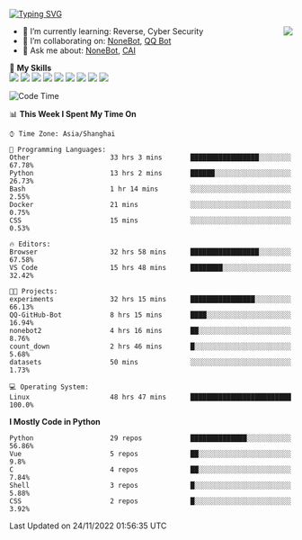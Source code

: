[![Typing SVG](https://readme-typing-svg.herokuapp.com?size=25&duration=2500&color=8C43EA&vCenter=true&width=200&height=40&lines=Hi+there+%F0%9F%91%8B%F0%9F%8F%BB;I'm+yanyongyu)](https://git.io/typing-svg)

<a href="#">
  <img align="right" src="https://github-readme-stats.vercel.app/api?username=yanyongyu&count_private=true&show_icons=true&bg_color=15,f2f7fd,E0EAFC" />
</a>

- 🌱 I’m currently learning: Reverse, Cyber Security
- 👯 I’m collaborating on: [NoneBot](https://github.com/nonebot), [QQ Bot](https://github.com/Mrs4s/go-cqhttp)
- 💬 Ask me about: [NoneBot](https://github.com/nonebot), [CAI](https://github.com/cscs181/CAI)

🌟 **My Skills**  
![](https://img.shields.io/badge/-Python-3e74a2?style=flat-square&logo=Python&logoColor=fff)
![](https://img.shields.io/badge/-Node.js-339933?style=flat-square&logo=Node.js&logoColor=fff)
![](https://img.shields.io/badge/-Vue-4fc08d?style=flat-square&logo=Vue.js&logoColor=fff)
![](https://img.shields.io/badge/-React-2d98ce?style=flat-square&logo=React&logoColor=fff)
![](https://img.shields.io/badge/-Docker-2496ED?style=flat-square&logo=Docker&logoColor=fff)
![](https://img.shields.io/badge/-Linux-000000?style=flat-square&logo=Linux&logoColor=fff)
![](https://img.shields.io/badge/-MySQL-4479A1?style=flat-square&logo=MySQL&logoColor=fff)
![](https://img.shields.io/badge/-Redis-DC382D?style=flat-square&logo=Redis&logoColor=fff)
![](https://img.shields.io/badge/-MongoDB-47A248?style=flat-square&logo=MongoDB&logoColor=fff)

<!--START_SECTION:waka-->
![Code Time](http://img.shields.io/badge/Code%20Time-3%2C246%20hrs%2044%20mins-blue)

📊 **This Week I Spent My Time On** 

```text
⌚︎ Time Zone: Asia/Shanghai

💬 Programming Languages: 
Other                    33 hrs 3 mins       █████████████████░░░░░░░░   67.78% 
Python                   13 hrs 2 mins       ██████░░░░░░░░░░░░░░░░░░░   26.73% 
Bash                     1 hr 14 mins        ░░░░░░░░░░░░░░░░░░░░░░░░░   2.55% 
Docker                   21 mins             ░░░░░░░░░░░░░░░░░░░░░░░░░   0.75% 
CSS                      15 mins             ░░░░░░░░░░░░░░░░░░░░░░░░░   0.53%

🔥 Editors: 
Browser                  32 hrs 58 mins      █████████████████░░░░░░░░   67.58% 
VS Code                  15 hrs 48 mins      ████████░░░░░░░░░░░░░░░░░   32.42%

🐱‍💻 Projects: 
experiments              32 hrs 15 mins      ████████████████░░░░░░░░░   66.13% 
QQ-GitHub-Bot            8 hrs 15 mins       ████░░░░░░░░░░░░░░░░░░░░░   16.94% 
nonebot2                 4 hrs 16 mins       ██░░░░░░░░░░░░░░░░░░░░░░░   8.76% 
count_down               2 hrs 46 mins       █░░░░░░░░░░░░░░░░░░░░░░░░   5.68% 
datasets                 50 mins             ░░░░░░░░░░░░░░░░░░░░░░░░░   1.73%

💻 Operating System: 
Linux                    48 hrs 47 mins      █████████████████████████   100.0%

```

**I Mostly Code in Python** 

```text
Python                   29 repos            ██████████████░░░░░░░░░░░   56.86% 
Vue                      5 repos             ██░░░░░░░░░░░░░░░░░░░░░░░   9.8% 
C                        4 repos             ██░░░░░░░░░░░░░░░░░░░░░░░   7.84% 
Shell                    3 repos             █░░░░░░░░░░░░░░░░░░░░░░░░   5.88% 
CSS                      2 repos             █░░░░░░░░░░░░░░░░░░░░░░░░   3.92%

```



 Last Updated on 24/11/2022 01:56:35 UTC
<!--END_SECTION:waka-->
